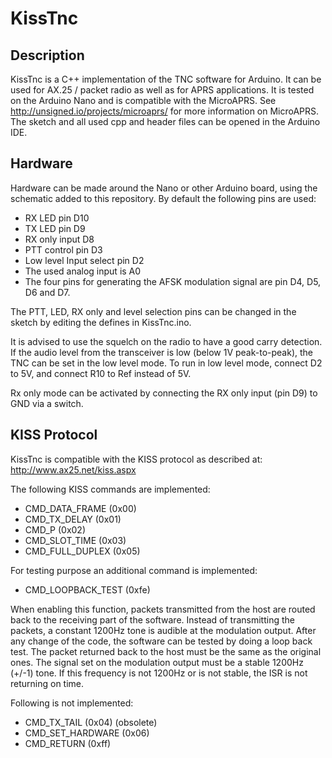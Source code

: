 # KissTnc #

## Description ##

KissTnc is a C++ implementation of the TNC software for Arduino. It can be used for AX.25 / packet radio as well as for APRS applications. It is tested on the Arduino Nano and is compatible with the MicroAPRS. See http://unsigned.io/projects/microaprs/ for more information on MicroAPRS. The sketch and all used cpp and header files can be opened in the Arduino IDE.

## Hardware ##

Hardware can be made around the Nano or other Arduino board, using the schematic added to this repository.
By default the following pins are used:

- RX LED pin D10
- TX LED pin D9
- RX only input D8
- PTT control pin D3
- Low level Input select pin D2
- The used analog input is A0
- The four pins for generating the AFSK modulation signal are pin D4, D5, D6 and D7.

The PTT, LED, RX only and level selection pins can be changed in the sketch by editing the defines in KissTnc.ino.

It is advised to use the squelch on the radio to have a good carry detection.
If the audio level from the transceiver is low (below 1V peak-to-peak), the TNC can be set in the low level mode. To run in low level mode, connect D2 to 5V, and connect R10 to Ref instead of 5V.

Rx only mode can be activated by connecting the RX only input (pin D9) to GND via a switch.

## KISS Protocol ##

KissTnc is compatible with the KISS protocol as described at:
<http://www.ax25.net/kiss.aspx>

The following KISS commands are implemented:

- CMD_DATA_FRAME (0x00)
- CMD_TX_DELAY (0x01)
- CMD_P (0x02)
- CMD_SLOT_TIME (0x03)
- CMD_FULL_DUPLEX (0x05)

For testing purpose an additional command is implemented:

- CMD_LOOPBACK_TEST (0xfe)

When enabling this function, packets transmitted from the host are routed back to the receiving part of the software. Instead of transmitting the packets, a constant 1200Hz tone is audible at the modulation output. After any change of the code, the software can be tested by doing a loop back test. The packet returned back to the host must be the same as the original ones. The signal set on the modulation output must be a stable 1200Hz (+/-1) tone. If this frequency is not 1200Hz or is not stable, the ISR is not returning on time.

Following is not implemented:

- CMD_TX_TAIL (0x04) (obsolete)
- CMD_SET_HARDWARE (0x06)
- CMD_RETURN (0xff)
